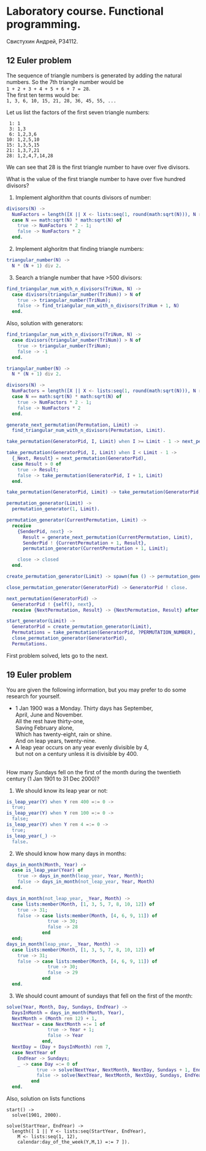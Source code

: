 # Laboratory course. Functional programming.
Свистухин Андрей, Р34112.

## 12 Euler problem
The sequence of triangle numbers is generated by adding the natural numbers. So the 7th triangle number would be <br/>
```1 + 2 + 3 + 4 + 5 + 6 + 7 = 28```. <br/>
The first ten terms would be:  <br/>
```1, 3, 6, 10, 15, 21, 28, 36, 45, 55, ...``` <br/>

Let us list the factors of the first seven triangle numbers: <br/>
```
 1: 1
 3: 1,3
 6: 1,2,3,6
10: 1,2,5,10
15: 1,3,5,15
21: 1,3,7,21
28: 1,2,4,7,14,28
```
We can see that 28 is the first triangle number to have over five divisors. <br/>

What is the value of the first triangle number to have over five hundred divisors? <br/>

1) Implement alghorithm that counts divisors of number: <br/>
```Erlang
divisors(N) ->
  NumFactors = length([X || X <- lists:seq(1, round(math:sqrt(N))), N rem X =:= 0]),
  case N == math:sqrt(N) * math:sqrt(N) of
    true -> NumFactors * 2 - 1;
    false -> NumFactors * 2
  end.
```
2) Implement alghoritm that finding triangle numbers: <br/>
```Erlang
triangular_number(N) ->
  N * (N + 1) div 2.
```
3) Search a triangle number that have >500 divisors: <br/>
```Erlang
find_triangular_num_with_n_divisors(TriNum, N) ->
  case divisors(triangular_number(TriNum)) > N of
    true -> triangular_number(TriNum);
    false -> find_triangular_num_with_n_divisors(TriNum + 1, N)
  end.
```

Also, solution with generators:
```Erlang
find_triangular_num_with_n_divisors(TriNum, N) ->
  case divisors(triangular_number(TriNum)) > N of
    true -> triangular_number(TriNum);
    false -> -1
  end.

triangular_number(N) ->
  N * (N + 1) div 2.

divisors(N) ->
  NumFactors = length([X || X <- lists:seq(1, round(math:sqrt(N))), N rem X =:= 0]),
  case N == math:sqrt(N) * math:sqrt(N) of
    true -> NumFactors * 2 - 1;
    false -> NumFactors * 2
  end.

generate_next_permutation(Permutation, Limit) ->
  find_triangular_num_with_n_divisors(Permutation, Limit).

take_permutation(GeneratorPid, I, Limit) when I >= Limit - 1 -> next_permutation(GeneratorPid);

take_permutation(GeneratorPid, I, Limit) when I < Limit - 1 ->
  {_Next, Result} = next_permutation(GeneratorPid),
  case Result > 0 of
    true -> Result;
    false -> take_permutation(GeneratorPid, I + 1, Limit)
  end.

take_permutation(GeneratorPid, Limit) -> take_permutation(GeneratorPid, 1, Limit).

permutation_generator(Limit) ->
  permutation_generator(1, Limit).

permutation_generator(CurrentPermutation, Limit) ->
  receive
    {SenderPid, next} ->
      Result = generate_next_permutation(CurrentPermutation, Limit),
      SenderPid ! {CurrentPermutation + 1, Result},
      permutation_generator(CurrentPermutation + 1, Limit);

    close -> closed
  end.

create_permutation_generator(Limit) -> spawn(fun () -> permutation_generator(Limit) end).

close_permutation_generator(GeneratorPid) -> GeneratorPid ! close.

next_permutation(GeneratorPid) ->
  GeneratorPid ! {self(), next},
  receive {NextPermutation, Result} -> {NextPermutation, Result} after 3000 -> exit(timeout) end.

start_generator(Limit) ->
  GeneratorPid = create_permutation_generator(Limit),
  Permutations = take_permutation(GeneratorPid, ?PERMUTATION_NUMBER),
  close_permutation_generator(GeneratorPid),
  Permutations.
```

First problem solved, lets go to the next.

## 19 Euler problem
You are given the following information, but you may prefer to do some research for yourself.

* 1 Jan 1900 was a Monday.
Thirty days has September, <br/>
April, June and November. <br/>
All the rest have thirty-one, <br/>
Saving February alone, <br/>
Which has twenty-eight, rain or shine. <br/>
And on leap years, twenty-nine. <br/>
* A leap year occurs on any year evenly divisible by 4, <br/>
but not on a century unless it is divisible by 400.
<br/>
How many Sundays fell on the first of the month during the twentieth century (1 Jan 1901 to 31 Dec 2000)?

1) We should know its leap year or not:
```Erlang
is_leap_year(Y) when Y rem 400 =:= 0 ->
  true;
is_leap_year(Y) when Y rem 100 =:= 0 ->
  false;
is_leap_year(Y) when Y rem 4 =:= 0 ->
  true;
is_leap_year(_) ->
  false.
```
2) We should know how many days in months:
```Erlang
days_in_month(Month, Year) ->
  case is_leap_year(Year) of
    true -> days_in_month(leap_year, Year, Month);
    false -> days_in_month(not_leap_year, Year, Month)
  end.

days_in_month(not_leap_year, _Year, Month) ->
  case lists:member(Month, [1, 3, 5, 7, 8, 10, 12]) of
    true -> 31;
    false -> case lists:member(Month, [4, 6, 9, 11]) of
               true -> 30;
               false -> 28
             end
  end;
days_in_month(leap_year, _Year, Month) ->
  case lists:member(Month, [1, 3, 5, 7, 8, 10, 12]) of
    true -> 31;
    false -> case lists:member(Month, [4, 6, 9, 11]) of
               true -> 30;
               false -> 29
             end
  end.
```
3) We should count amount of sundays that fell on the first of the month:
```Erlang
solve(Year, Month, Day, Sundays, EndYear) ->
  DaysInMonth = days_in_month(Month, Year),
  NextMonth = (Month rem 12) + 1,
  NextYear = case NextMonth =:= 1 of
               true -> Year + 1;
               false -> Year
             end,
  NextDay = (Day + DaysInMonth) rem 7,
  case NextYear of
    EndYear -> Sundays;
    _ -> case Day =:= 0 of
           true -> solve(NextYear, NextMonth, NextDay, Sundays + 1, EndYear);
           false -> solve(NextYear, NextMonth, NextDay, Sundays, EndYear)
         end
  end.
```

Also, solution on lists functions
```
start() ->
  solve(1901, 2000).

solve(StartYear, EndYear) ->
  length([ 1 || Y <- lists:seq(StartYear, EndYear),
    M <- lists:seq(1, 12),
    calendar:day_of_the_week(Y,M,1) =:= 7 ]).
```

